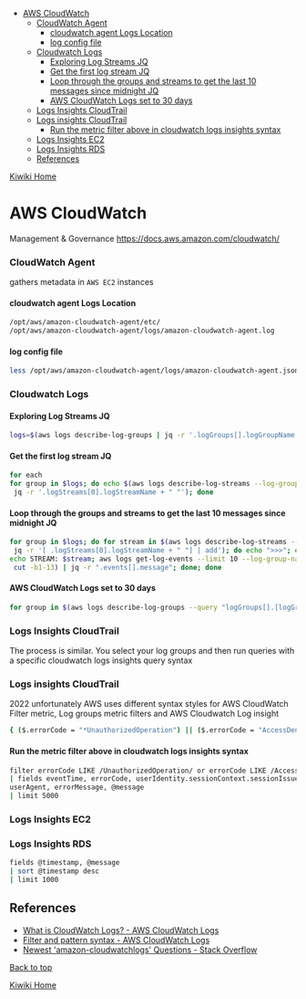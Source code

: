 - [AWS CloudWatch](#aws-cloudwatch)
    - [CloudWatch Agent](#cloudwatch-agent)
      - [cloudwatch agent Logs Location](#cloudwatch-agent-logs-location)
      - [log config file](#log-config-file)
    - [Cloudwatch Logs](#cloudwatch-logs)
      - [Exploring Log Streams JQ](#exploring-log-streams-jq)
      - [Get the first log stream JQ](#get-the-first-log-stream-jq)
      - [Loop through the groups and streams to get the last 10 messages since midnight JQ](#loop-through-the-groups-and-streams-to-get-the-last-10-messages-since-midnight-jq)
      - [AWS CloudWatch Logs set to 30 days](#aws-cloudwatch-logs-set-to-30-days)
    - [Logs Insights CloudTrail](#logs-insights-cloudtrail)
    - [Logs insights CloudTrail](#logs-insights-cloudtrail-1)
      - [Run the metric filter above in cloudwatch logs insights syntax](#run-the-metric-filter-above-in-cloudwatch-logs-insights-syntax)
    - [Logs Insights EC2](#logs-insights-ec2)
    - [Logs Insights RDS](#logs-insights-rds)
  - [References](#references)

[Kiwiki Home](/../../)
# AWS CloudWatch
Management & Governance
https://docs.aws.amazon.com/cloudwatch/
### CloudWatch Agent

gathers metadata in `AWS EC2` instances

#### cloudwatch agent Logs Location

```bash
/opt/aws/amazon-cloudwatch-agent/etc/
/opt/aws/amazon-cloudwatch-agent/logs/amazon-cloudwatch-agent.log
```

#### log config file

```bash
less /opt/aws/amazon-cloudwatch-agent/logs/amazon-cloudwatch-agent.json
```

### Cloudwatch Logs

#### Exploring Log Streams JQ

```bash
logs=$(aws logs describe-log-groups | jq -r '.logGroups[].logGroupName')
```

#### Get the first log stream JQ

```bash
for each
for group in $logs; do echo $(aws logs describe-log-streams --log-group-name $group --order-by LastEventTime --descending --max-items 1 | \ 
 jq -r '.logStreams[0].logStreamName + " "'); done
```

#### Loop through the groups and streams to get the last 10 messages since midnight JQ

```bash
for group in $logs; do for stream in $(aws logs describe-log-streams --log-group-name $group --order-by LastEventTime --descending --max-items 1 | \
 jq -r '[ .logStreams[0].logStreamName + " "] | add'); do echo ">>>"; echo GROUP: $group; \ 
echo STREAM: $stream; aws logs get-log-events --limit 10 --log-group-name $group --log-stream-name $stream --start-time $(date -d 'today 00:00:00' '+%s%N' | \
 cut -b1-13) | jq -r ".events[].message"; done; done
```

#### AWS CloudWatch Logs set to 30 days

```bash
for group in $(aws logs describe-log-groups --query "logGroups[].[logGroupName]" --output text --no-paginate); do aws logs put-retention-policy --log-group-name $group --retention-in-days 30; done;
```

### Logs Insights CloudTrail

The process is similar. You select your log groups and then run queries with a specific cloudwatch logs insights query syntax

### Logs insights CloudTrail

2022 unfortunately AWS uses different syntax styles for AWS CloudWatch Filter metric, Log groups metric filters and AWS Cloudwatch Log
insight

```bash
{ ($.errorCode = "*UnauthorizedOperation") || ($.errorCode = "AccessDenied*") }
```

#### Run the metric filter above in cloudwatch logs insights syntax

```bash
filter errorCode LIKE /UnauthorizedOperation/ or errorCode LIKE /AccessDenied/
| fields eventTime, errorCode, userIdentity.sessionContext.sessionIssuer.userName, eventName, eventSource, 
userAgent, errorMessage, @message
| limit 5000
```

### Logs Insights EC2

### Logs Insights RDS

```bash
fields @timestamp, @message
| sort @timestamp desc
| limit 1000
```
## References
- [What is CloudWatch Logs? - AWS CloudWatch Logs](https://docs.aws.amazon.com/AmazonCloudWatch/latest/logs/WhatIsCloudWatchLogs.html)
- [Filter and pattern syntax - AWS CloudWatch Logs](https://docs.aws.amazon.com/AmazonCloudWatch/latest/logs/FilterAndPatternSyntax.html)
- [Newest &#39;amazon-cloudwatchlogs&#39; Questions - Stack Overflow](https://stackoverflow.com/questions/tagged/amazon-cloudwatchlogs)

[Back to top](#)

[Kiwiki Home](/../../)